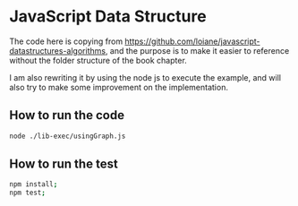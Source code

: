# JavaScript Data Structure

The code here is copying from https://github.com/loiane/javascript-datastructures-algorithms, and the purpose is to make it easier to reference without the folder structure of the book chapter.

I am also rewriting it by using the node js to execute the example, and will also try to make some improvement on the implementation.

## How to run the code

```bash
node ./lib-exec/usingGraph.js
```

## How to run the test

```bash
npm install;
npm test;
```
